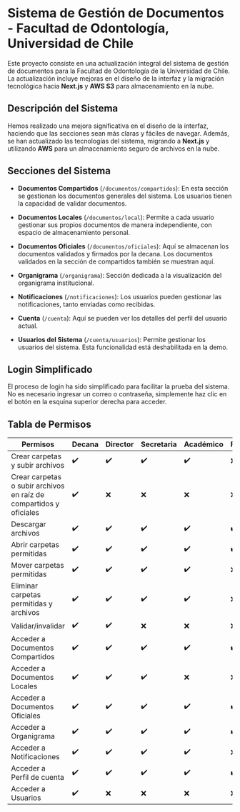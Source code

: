 # Sistema de Gestión de Documentos - Facultad de Odontología, Universidad de Chile

Este proyecto consiste en una actualización integral del sistema de gestión de documentos para la Facultad de Odontología de la Universidad de Chile. La actualización incluye mejoras en el diseño de la interfaz y la migración tecnológica hacia **Next.js** y **AWS S3** para almacenamiento en la nube.

## Descripción del Sistema

Hemos realizado una mejora significativa en el diseño de la interfaz, haciendo que las secciones sean más claras y fáciles de navegar. Además, se han actualizado las tecnologías del sistema, migrando a **Next.js** y utilizando **AWS** para un almacenamiento seguro de archivos en la nube.

## Secciones del Sistema

- **Documentos Compartidos** (`/documentos/compartidos`): En esta sección se gestionan los documentos generales del sistema. Los usuarios tienen la capacidad de validar documentos.
  
- **Documentos Locales** (`/documentos/local`): Permite a cada usuario gestionar sus propios documentos de manera independiente, con espacio de almacenamiento personal.

- **Documentos Oficiales** (`/documentos/oficiales`): Aquí se almacenan los documentos validados y firmados por la decana. Los documentos validados en la sección de compartidos también se muestran aquí.

- **Organigrama** (`/organigrama`): Sección dedicada a la visualización del organigrama institucional.

- **Notificaciones** (`/notificaciones`): Los usuarios pueden gestionar las notificaciones, tanto enviadas como recibidas.

- **Cuenta** (`/cuenta`): Aquí se pueden ver los detalles del perfil del usuario actual.

- **Usuarios del Sistema** (`/cuenta/usuarios`): Permite gestionar los usuarios del sistema. Esta funcionalidad está deshabilitada en la demo.

## Login Simplificado

El proceso de login ha sido simplificado para facilitar la prueba del sistema. No es necesario ingresar un correo o contraseña, simplemente haz clic en el botón en la esquina superior derecha para acceder.

## Tabla de Permisos

| Permisos | Decana | Director | Secretaria | Académico | Funcionario |
|----------|--------|----------|------------|-----------|-------------|
| Crear carpetas y subir archivos | ✔️ | ✔️ | ✔️ | ✔️ | ❌ |
| Crear carpetas o subir archivos en raíz de compartidos y oficiales | ✔️ | ❌ | ❌ | ❌ | ❌ |
| Descargar archivos | ✔️ | ✔️ | ✔️ | ✔️ | ✔️ |
| Abrir carpetas permitidas | ✔️ | ✔️ | ✔️ | ✔️ | ✔️ |
| Mover carpetas permitidas | ✔️ | ✔️ | ✔️ | ✔️ | ❌ |
| Eliminar carpetas permitidas y archivos | ✔️ | ✔️ | ✔️ | ✔️ | ❌ |
| Validar/invalidar | ✔️ | ✔️ | ❌ | ❌ | ❌ |
| Acceder a Documentos Compartidos | ✔️ | ✔️ | ✔️ | ✔️ | ✔️ |
| Acceder a Documentos Locales | ✔️ | ✔️ | ✔️ | ❌ | ❌ |
| Acceder a Documentos Oficiales | ✔️ | ✔️ | ✔️ | ✔️ | ✔️ |
| Acceder a Organigrama | ✔️ | ✔️ | ✔️ | ✔️ | ✔️ |
| Acceder a Notificaciones | ✔️ | ✔️ | ✔️ | ✔️ | ❌ |
| Acceder a Perfil de cuenta | ✔️ | ✔️ | ✔️ | ✔️ | ✔️ |
| Acceder a Usuarios | ✔️ | ❌ | ❌ | ❌ | ❌ |

